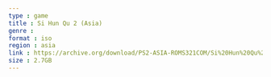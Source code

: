 ```yaml
---
type : game
title : Si Hun Qu 2 (Asia)
genre : 
format : iso
region : asia
link : https://archive.org/download/PS2-ASIA-ROMS321COM/Si%20Hun%20Qu%202%20%28Asia%29.7z
size : 2.7GB
---
```

